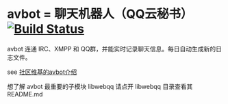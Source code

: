 #  avbot = 聊天机器人（QQ云秘书）[![Build Status](https://travis-ci.org/avplayer/avbot.png?branch=master)](https://travis-ci.org/avplayer/avbot)

avbot 连通 IRC、XMPP 和  QQ群，并能实时记录聊天信息。每日自动生成新的日志文件。

see [社区维基的avbot介绍](http://wiki.avplayer.org/Avbot)

想了解 avbot 最重要的子模块 libwebqq 请点开 libwebqq 目录查看其 README.md

